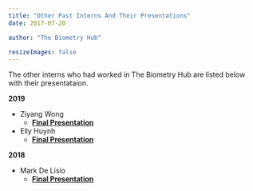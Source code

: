 ```yaml
---
title: "Other Past Interns And Their Presentations"
date: 2017-07-20

author: "The Biometry Hub"

resizeImages: false
---
```

The other interns who had worked in The Biometry Hub are listed below with their presentataion.

**2019**
- Ziyang Wong 
  - **[Final Presentation](/presentations/Ziyang/Internship-Presentation.pdf)**
- Elly Huynh 
  - **[Final Presentation](/presentations/Elly/Internship-Presentation.pdf)**

**2018**
- Mark De Lisio
  - **[Final Presentation](/presentations/Mark/Internship-Presentation.pdf)**